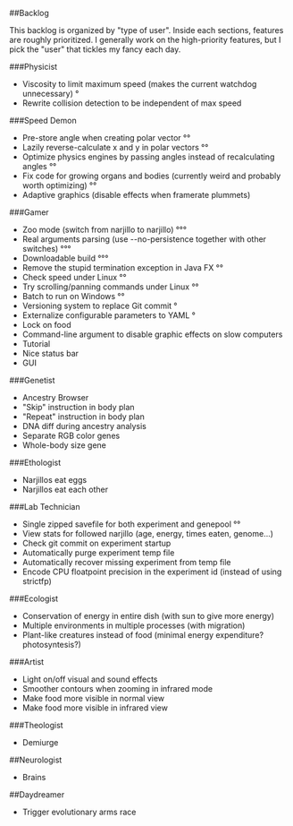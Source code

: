 ##Backlog

This backlog is organized by "type of user". Inside each sections, features are roughly prioritized.
I generally work on the high-priority features, but I pick the "user" that tickles my fancy each day.

###Physicist

* Viscosity to limit maximum speed (makes the current watchdog unnecessary) °
* Rewrite collision detection to be independent of max speed

###Speed Demon

* Pre-store angle when creating polar vector °°
* Lazily reverse-calculate x and y in polar vectors °°
* Optimize physics engines by passing angles instead of recalculating angles °°
* Fix code for growing organs and bodies (currently weird and probably worth optimizing) °°
* Adaptive graphics (disable effects when framerate plummets)

###Gamer

* Zoo mode (switch from narjillo to narjillo) °°°
* Real arguments parsing (use --no-persistence together with other switches) °°°
* Downloadable build °°°
* Remove the stupid termination exception in Java FX °°
* Check speed under Linux °°
* Try scrolling/panning commands under Linux °°
* Batch to run on Windows °°
* Versioning system to replace Git commit °
* Externalize configurable parameters to YAML °
* Lock on food
* Command-line argument to disable graphic effects on slow computers
* Tutorial
* Nice status bar
* GUI

###Genetist

* Ancestry Browser
* "Skip" instruction in body plan
* "Repeat" instruction in body plan
* DNA diff during ancestry analysis
* Separate RGB color genes
* Whole-body size gene

###Ethologist

* Narjillos eat eggs
* Narjillos eat each other

###Lab Technician

* Single zipped savefile for both experiment and genepool °°
* View stats for followed narjillo (age, energy, times eaten, genome...)
* Check git commit on experiment startup
* Automatically purge experiment temp file
* Automatically recover missing experiment from temp file
* Encode CPU floatpoint precision in the experiment id (instead of using strictfp)

###Ecologist

* Conservation of energy in entire dish (with sun to give more energy)
* Multiple environments in multiple processes (with migration)
* Plant-like creatures instead of food (minimal energy expenditure? photosyntesis?)

###Artist

* Light on/off visual and sound effects
* Smoother contours when zooming in infrared mode
* Make food more visible in normal view
* Make food more visible in infrared view

###Theologist

* Demiurge

##Neurologist

* Brains

##Daydreamer

* Trigger evolutionary arms race
